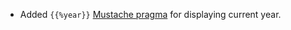 - Added `{{%year}}` [Mustache pragma](/🗄/Article/endpoints/mustache.md) for displaying current year.
